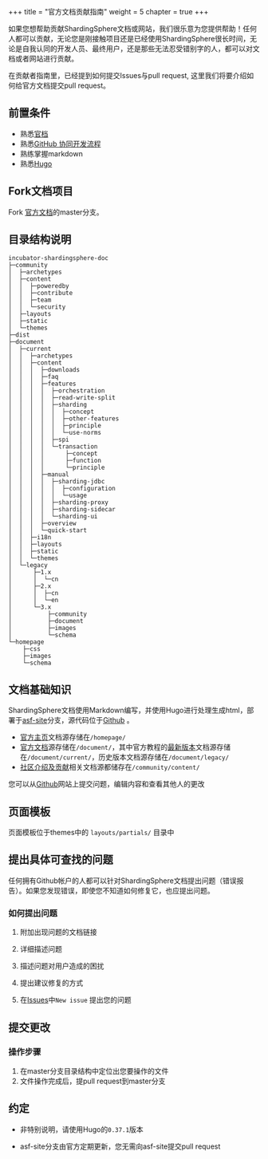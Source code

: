 +++
title = "官方文档贡献指南"
weight = 5
chapter = true
+++

如果您想帮助贡献ShardingSphere文档或网站，我们很乐意为您提供帮助！任何人都可以贡献，无论您是刚接触项目还是已经使用ShardingSphere很长时间，无论是自我认同的开发人员、最终用户，还是那些无法忍受错别字的人，都可以对文档或者网站进行贡献。

在贡献者指南里，已经提到如何提交Issues与pull request,  这里我们将要介绍如何给官方文档提交pull request。

## 前置条件

- 熟悉[官档](https://shardingsphere.apache.org)
- 熟悉[GitHub 协同开发流程](https://help.github.com/categories/collaborating-with-issues-and-pull-requests/)
- 熟练掌握markdown
- 熟悉[Hugo](https://gohugo.io/)

## Fork文档项目

Fork [官方文档](https://github.com/apache/incubator-shardingsphere-doc)的master分支。

## 目录结构说明

```
incubator-shardingsphere-doc
├─community
│  ├─archetypes
│  ├─content
│  │  ├─poweredby
│  │  ├─contribute
│  │  ├─team
│  │  └─security
│  ├─layouts
│  ├─static
│  └─themes
├─dist
├─document
│  ├─current
│  │  ├─archetypes
│  │  ├─content
│  │  │  ├─downloads
│  │  │  ├─faq
│  │  │  ├─features
│  │  │  │  ├─orchestration
│  │  │  │  ├─read-write-split
│  │  │  │  ├─sharding
│  │  │  │  │  ├─concept
│  │  │  │  │  ├─other-features
│  │  │  │  │  ├─principle
│  │  │  │  │  └─use-norms
│  │  │  │  ├─spi
│  │  │  │  └─transaction
│  │  │  │      ├─concept
│  │  │  │      ├─function
│  │  │  │      └─principle
│  │  │  ├─manual
│  │  │  │  ├─sharding-jdbc
│  │  │  │  │  ├─configuration
│  │  │  │  │  └─usage
│  │  │  │  ├─sharding-proxy
│  │  │  │  ├─sharding-sidecar
│  │  │  │  └─sharding-ui
│  │  │  ├─overview
│  │  │  └─quick-start
│  │  ├─i18n
│  │  ├─layouts
│  │  ├─static
│  │  └─themes
│  └─legacy   
│      ├─1.x
│      │  └─cn
│      ├─2.x
│      │  ├─cn
│      │  └─en
│      └─3.x
│          ├─community
│          ├─document
│          ├─images
│          └─schema
└─homepage
    ├─css
    ├─images
    └─schema
```

## 文档基础知识

ShardingSphere文档使用Markdown编写，并使用Hugo进行处理生成html，部署于[asf-site](https://github.com/apache/incubator-shardingsphere-doc/tree/asf-site)分支，源代码位于[Github](https://github.com/apache/incubator-shardingsphere-doc/tree/master) 。

- [官方主页](https://shardingsphere.apache.org/index_zh.html)文档源存储在`/homepage/`
- [官方文档](https://shardingsphere.apache.org/document/current/cn/overview/)源存储在`/document/`，其中官方教程的[最新版本](https://shardingsphere.apache.org/document/current/cn/overview/)文档源存储在`/document/current/`，历史版本文档源存储在`/document/legacy/`
- [社区介绍及贡献](https://shardingsphere.apache.org/community/cn/contribute/)相关文档源都储存在`/community/content/`

您可以从[Github](https://github.com/apache/incubator-shardingsphere-doc/issues)网站上提交问题，编辑内容和查看其他人的更改

## 页面模板

页面模板位于themes中的 `layouts/partials/` 目录中

## 提出具体可查找的问题

任何拥有Github帐户的人都可以针对ShardingSphere文档提出问题（错误报告）。如果您发现错误，即使您不知道如何修复它，也应提出问题。

### 如何提出问题

1. 附加出现问题的文档链接

2. 详细描述问题

3. 描述问题对用户造成的困扰

4. 提出建议修复的方式

5. 在[Issues](https://github.com/apache/incubator-shardingsphere-doc/issues)中`New issue` 提出您的问题

## 提交更改

### 操作步骤

1. 在master分支目录结构中定位出您要操作的文件
2. 文件操作完成后，提pull request到master分支

## 约定

- 非特别说明，请使用Hugo的`0.37.1`版本

- asf-site分支由官方定期更新，您无需向asf-site提交pull request



